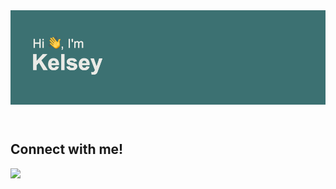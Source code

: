 <header>
<img src = "https://github.com/kelseyn12/kelseyn12/blob/master/header.png?raw=true">
  </header>
 <h2> Connect with me! </h2>
<img src = "https://github.com/kelseyn12/kelseyn12/files/7883894/linkedin.pdf">
 <!--
**kelseyn12/kelseyn12** is a ✨ _special_ ✨ repository because its `README.md` (this file) appears on your GitHub profile.

Here are some ideas to get you started:

- 🔭 I’m currently working on ...
- 🌱 I’m currently learning ...
- 👯 I’m looking to collaborate on ...
- 🤔 I’m looking for help with ...
- 💬 Ask me about ...
- 📫 How to reach me: ...
- 😄 Pronouns: ...
- ⚡ Fun fact: ...
-->
